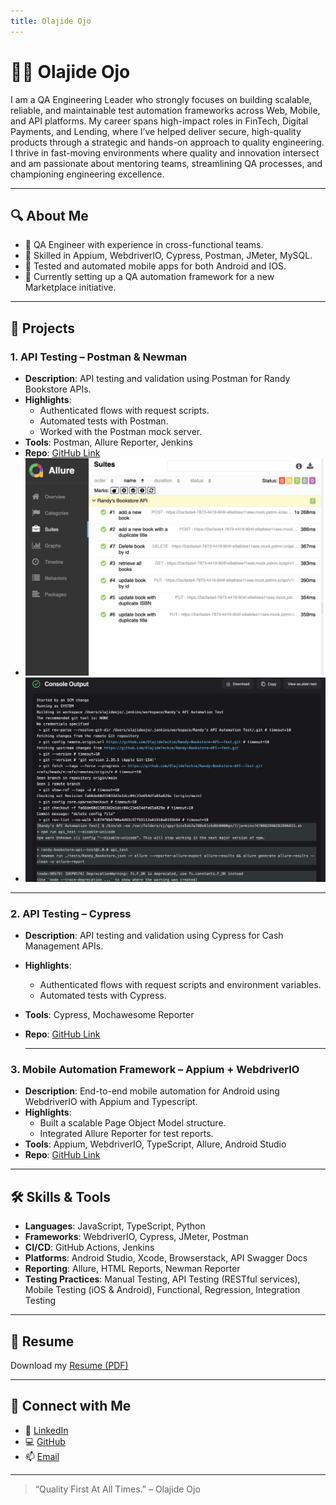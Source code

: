 ```yaml
---
title: Olajide Ojo
---
```


<style>
/* Hide the GitHub "View on GitHub" header link */
a[href*="github.com"][class*="Header-link"] {
  display: none !important;
}
</style>

# 👨‍💻 Olajide Ojo

I am a QA Engineering Leader who strongly focuses on building scalable, reliable, and maintainable test automation frameworks across Web, Mobile, and API platforms. My career spans high-impact roles in FinTech, Digital Payments, and Lending, where I’ve helped deliver secure, high-quality products through a strategic and hands-on approach to quality engineering. I thrive in fast-moving environments where quality and innovation intersect and am passionate about mentoring teams, streamlining QA processes, and championing engineering excellence.

---

## 🔍 About Me

- 💼 QA Engineer with experience in cross-functional teams.
- 🔧 Skilled in Appium, WebdriverIO, Cypress, Postman, JMeter, MySQL.
- 📱 Tested and automated mobile apps for both Android and IOS.
- 🚀 Currently setting up a QA automation framework for a new Marketplace initiative.

---

## 📂 Projects

### 1. **API Testing – Postman & Newman**
- **Description**: API testing and validation using Postman for Randy Bookstore APIs.
- **Highlights**:
  - Authenticated flows with request scripts.
  - Automated tests with Postman.
  - Worked with the Postman mock server.
- **Tools**: Postman, Allure Reporter, Jenkins
- **Repo**: [GitHub Link](https://github.com/OlajideTechie/Randy-Bookstore-API--Test.git)
- ![Allure API Test Result](./screenshots/Allure-Report.png)
- ![Jenkins Test Result](./screenshots/Jenkins-Report.png)

---

### 2. **API Testing – Cypress**
- **Description**: API testing and validation using Cypress for Cash Management APIs.
- **Highlights**:
  - Authenticated flows with request scripts and environment variables.
  - Automated tests with Cypress.
- **Tools**: Cypress, Mochawesome Reporter
- **Repo**: [GitHub Link](https://github.com/OlajideTechie/cash-managment-api-test.git)

  ---

### 3. **Mobile Automation Framework – Appium + WebdriverIO**
- **Description**: End-to-end mobile automation for Android using WebdriverIO with Appium and Typescript.
- **Highlights**:
  - Built a scalable Page Object Model structure.
  - Integrated Allure Reporter for test reports.
- **Tools**: Appium, WebdriverIO, TypeScript, Allure, Android Studio
- **Repo**: [GitHub Link](https://github.com/OlajideTechie/Webdriverio-Mobile-Automation.git)

---

## 🛠️ Skills & Tools

- **Languages**: JavaScript, TypeScript, Python
- **Frameworks**: WebdriverIO, Cypress, JMeter, Postman
- **CI/CD**: GitHub Actions, Jenkins
- **Platforms**: Android Studio, Xcode, Browserstack, API Swagger Docs
- **Reporting**: Allure, HTML Reports, Newman Reporter
- **Testing Practices**: Manual Testing, API Testing (RESTful services), Mobile Testing (iOS & Android), Functional, Regression, Integration Testing

---

## 📄 Resume

Download my [Resume (PDF)](./Olajide_Ojo_QA_Engineer_Resume.pdf)

---

## 🔗 Connect with Me

- 🔗 [LinkedIn](https://www.linkedin.com/in/ojo-olajide/)
- 💻 [GitHub](https://github.com/OlajideTechie)
- 📫 [Email](mailto:oolajide91@gmail.com)

---

> “Quality First At All Times.” – Olajide Ojo
